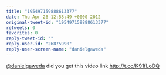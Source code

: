 ```yaml
---
title: "195497159888613377"
date: Thu Apr 26 12:58:49 +0000 2012
original-tweet-id: "195497159888613377"
retweets: 0
favorites: 0
reply-tweet-id: ""
reply-user-id: "26875990"
reply-user-screen-name: "danielgaweda"
---
```

<a href="https://twitter.com/danielgaweda">@danielgaweda</a> did you get this video link http://t.co/K91fLoDQ
